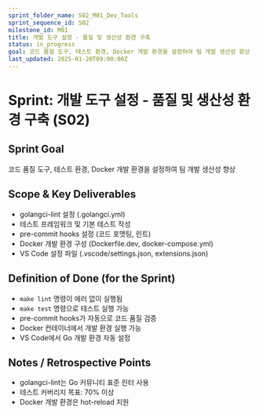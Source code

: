 ```yaml
---
sprint_folder_name: S02_M01_Dev_Tools
sprint_sequence_id: S02
milestone_id: M01
title: 개발 도구 설정 - 품질 및 생산성 환경 구축
status: in_progress
goal: 코드 품질 도구, 테스트 환경, Docker 개발 환경을 설정하여 팀 개발 생산성 향상
last_updated: 2025-01-20T09:00:00Z
---
```


# Sprint: 개발 도구 설정 - 품질 및 생산성 환경 구축 (S02)

## Sprint Goal
코드 품질 도구, 테스트 환경, Docker 개발 환경을 설정하여 팀 개발 생산성 향상

## Scope & Key Deliverables
- golangci-lint 설정 (.golangci.yml)
- 테스트 프레임워크 및 기본 테스트 작성
- pre-commit hooks 설정 (코드 포맷팅, 린트)
- Docker 개발 환경 구성 (Dockerfile.dev, docker-compose.yml)
- VS Code 설정 파일 (.vscode/settings.json, extensions.json)

## Definition of Done (for the Sprint)
- `make lint` 명령이 에러 없이 실행됨
- `make test` 명령으로 테스트 실행 가능
- pre-commit hooks가 자동으로 코드 품질 검증
- Docker 컨테이너에서 개발 환경 실행 가능
- VS Code에서 Go 개발 환경 자동 설정

## Notes / Retrospective Points
- golangci-lint는 Go 커뮤니티 표준 린터 사용
- 테스트 커버리지 목표: 70% 이상
- Docker 개발 환경은 hot-reload 지원